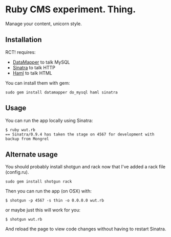 # Ruby CMS experiment. Thing.

Manage your content, unicorn style.

## Installation

RCT! requires:

- [DataMapper](http://datamapper.org) to talk MySQL
- [Sinatra](http://sinatrarb.com) to talk HTTP
- [Haml](http://haml-lang.com/) to talk HTML

You can install them with gem:

    sudo gem install datamapper do_mysql haml sinatra

## Usage

You can run the app locally using Sinatra:

    $ ruby wut.rb
    == Sinatra/0.9.4 has taken the stage on 4567 for development with backup from Mongrel

## Alternate usage

You should probably install shotgun and rack now that I've added a rack file (config.ru).

	sudo gem install shotgun rack

Then you can run the app (on OSX) with:

	$ shotgun -p 4567 -s thin -o 0.0.0.0 wut.rb

or maybe just this will work for you:

	$ shotgun wut.rb

And reload the page to view code changes without having to restart Sinatra.
